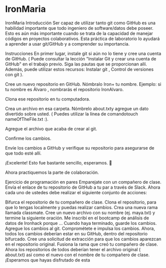 # IronMaria
IronMaria
Introducción
Ser capaz de utilizar tanto git como GitHub es una habilidad importante que todo ingeniero de software/datos debe poseer. Esto es aún más importante cuando se trata de la capacidad de manejar códigos en proyectos colaborativos. Esta práctica de laboratorio lo ayudará a aprender a usar git/GitHub y a comprender su importancia.

Instrucciones
En primer lugar, instale git si aún no lo tiene y cree una cuenta de GitHub. ( Puede consultar la lección "Instalar Git y crear una cuenta de GitHub" en el trabajo previo. Siga las pautas que se proporcionan allí. Además, puede utilizar estos recursos: Instalar git , Control de versiones con git ).

Cree un nuevo repositorio en GitHub. Nómbralo Iron+ tu nombre. Ejemplo: si tu nombre es Álvaro , nombrarás el repositorio IronAlvaro.

Clona ese repositorio en tu computadora.

Crea un archivo en esa carpeta. Nómbrelo about.txty agregue un dato divertido sobre usted. ( Puedes utilizar la línea de comandotouch nameOfTheFile.txt :).

Agregue el archivo que acaba de crear al git.

Confirme los cambios.

Envíe los cambios a GitHub y verifique su repositorio para asegurarse de que todo esté allí.

¡Excelente! Esto fue bastante sencillo, esperamos. 🚀

Ahora practiquemos la parte de colaboración.

Ejercicio de programación en pares
Emparejate con un compañero de clase. Envía el enlace de tu repositorio de GitHub a tu par a través de Slack. Ahora cada uno de ustedes debe realizar el siguiente conjunto de acciones:

Bifurca el repositorio de tu compañero de clase.
Clona el repositorio, para que lo tengas localmente y puedas realizar cambios.
Crea una nueva rama llamada classmate.
Cree un nuevo archivo con su nombre (ej. maya.txt) y termine la siguiente oración. Me inscribí en el bootcamp de análisis de datos de Ironhack porque ... Cuando haya terminado, guarde los cambios.
Agregue los cambios al git.
Comprométete e impulsa los cambios. Ahora, todos los cambios deberían estar en su GitHub, dentro del repositorio bifurcado.
Cree una solicitud de extracción para que los cambios aparezcan en el repositorio original.
Fusiona la rama que creó tu compañero de clase. Ahora los repositorios de todos deberían tener el archivo original ( about.txt) así como el nuevo con el nombre de tu compañero de clase.
¡Esperamos que hayas disfrutado de esta 
